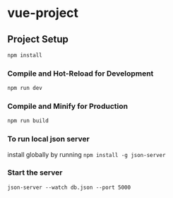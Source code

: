 # vue-project

## Project Setup

```sh
npm install
```

### Compile and Hot-Reload for Development

```sh
npm run dev
```

### Compile and Minify for Production

```sh
npm run build
```

### To run local json server
install globally by running  ```npm install -g json-server```
### Start the server
```json-server --watch db.json --port 5000```

